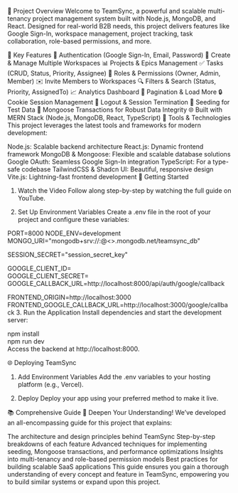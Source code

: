 📌 Project Overview
Welcome to TeamSync, a powerful and scalable multi-tenancy project management system built with Node.js, MongoDB, and React. 
Designed for real-world B2B needs, this project delivers features like Google Sign-In, workspace management, project tracking, task collaboration, role-based permissions, and more. 

🌟 Key Features
🔐 Authentication (Google Sign-In, Email, Password)
🏢 Create & Manage Multiple Workspaces
📊 Projects & Epics Management
✅ Tasks (CRUD, Status, Priority, Assignee)
👥 Roles & Permissions (Owner, Admin, Member)
✉️ Invite Members to Workspaces
🔍 Filters & Search (Status, Priority, AssignedTo)
📈 Analytics Dashboard
📅 Pagination & Load More
🔒 Cookie Session Management
🚪 Logout & Session Termination
🌱 Seeding for Test Data
💾 Mongoose Transactions for Robust Data Integrity
🌐 Built with MERN Stack (Node.js, MongoDB, React, TypeScript)
🚀 Tools & Technologies
This project leverages the latest tools and frameworks for modern development:

Node.js: Scalable backend architecture
React.js: Dynamic frontend framework
MongoDB & Mongoose: Flexible and scalable database solutions
Google OAuth: Seamless Google Sign-In integration
TypeScript: For a type-safe codebase
TailwindCSS & Shadcn UI: Beautiful, responsive design
Vite.js: Lightning-fast frontend development
🔄 Getting Started
1. Watch the Video
Follow along step-by-step by watching the full guide on YouTube.

2. Set Up Environment Variables
Create a .env file in the root of your project and configure these variables:

PORT=8000
NODE_ENV=development
MONGO_URI="mongodb+srv://<username>:<password>@<>.mongodb.net/teamsync_db"  

SESSION_SECRET="session_secret_key"

GOOGLE_CLIENT_ID=<your-google-client-id>  
GOOGLE_CLIENT_SECRET=<your-google-client-secret>  
GOOGLE_CALLBACK_URL=http://localhost:8000/api/auth/google/callback

FRONTEND_ORIGIN=http://localhost:3000
FRONTEND_GOOGLE_CALLBACK_URL=http://localhost:3000/google/callback
3. Run the Application
Install dependencies and start the development server:

npm install  
npm run dev  
Access the backend at http://localhost:8000.

🌐 Deploying TeamSync
1. Add Environment Variables
Add the .env variables to your hosting platform (e.g., Vercel).

2. Deploy
Deploy your app using your preferred method to make it live.

📚 Comprehensive Guide
🚀 Deepen Your Understanding!
We’ve developed an all-encompassing guide for this project that explains:

The architecture and design principles behind TeamSync
Step-by-step breakdowns of each feature
Advanced techniques for implementing seeding, Mongoose transactions, and performance optimizations
Insights into multi-tenancy and role-based permission models
Best practices for building scalable SaaS applications
This guide ensures you gain a thorough understanding of every concept and feature in TeamSync, empowering you to build similar systems or expand upon this project.
